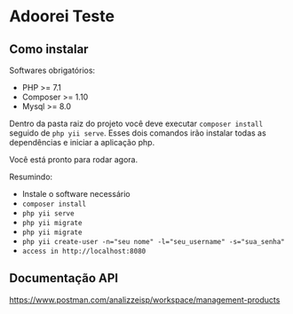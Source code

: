 # Adoorei Teste

## Como instalar

Softwares obrigatórios:

- PHP >= 7.1
- Composer >= 1.10
- Mysql >= 8.0

Dentro da pasta raiz do projeto você deve executar `composer install` seguido de `php yii serve`. Esses dois comandos irão
instalar todas as dependências e iniciar a aplicação php.

Você está pronto para rodar agora.

Resumindo:

- Instale o software necessário
- `composer install`
- `php yii serve`
- `php yii migrate`
- `php yii migrate`
- `php yii create-user -n="seu nome" -l="seu_username" -s="sua_senha"`
- `access in http://localhost:8080`

## Documentação API

https://www.postman.com/analizzeisp/workspace/management-products
